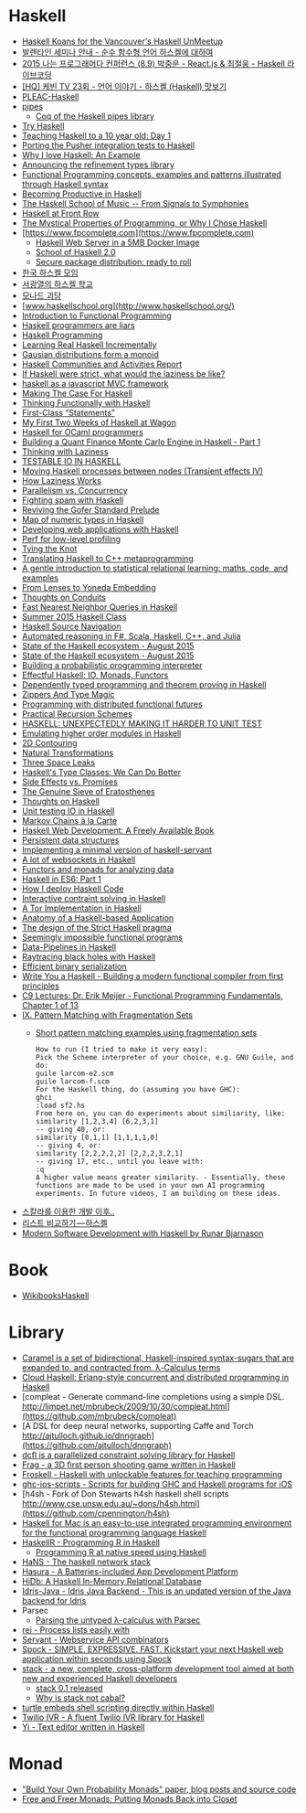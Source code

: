 Haskell
=======
* [Haskell Koans for the Vancouver's Haskell UnMeetup](https://github.com/HaskVan/HaskellKoans)
* [발렌타인 세미나 안내 - 순수 함수형 언어 하스켈에 대하여](https://www.youtube.com/watch?v=bTqIaEG3GHw)
* [2015 나는 프로그래머다 컨퍼런스 (8,9) 박중운 - React.js & 최철웅 - Haskell 라이브코딩](https://www.youtube.com/watch?v=LP5CmzifV8I)
* [[HQ] 케빈 TV 23회 - 언어 이야기 - 하스켈 (Haskell) 맛보기](https://www.youtube.com/watch?v=PcZez-GBiN0)
* [PLEAC-Haskell](http://pleac.sourceforge.net/pleac_haskell/)
* [pipes](http://hackage.haskell.org/package/pipes)
  * [Coq of the Haskell pipes library](https://github.com/jwiegley/coq-pipes)
* [Try Haskell](http://tryhaskell.org/)
* [Teaching Haskell to a 10 year old: Day 1](https://superginbaby.wordpress.com/2015/04/08/teaching-haskell-to-a-10-year-old-day-1/)
* [Porting the Pusher integration tests to Haskell](https://blog.pusher.com/porting-the-pusher-integration-tests-to-haskell/)
* [Why I love Haskell: An Example](http://thenewsh.blogspot.kr/2015/04/why-i-love-haskell-example.html)
* [Announcing the refinement types library](http://nikita-volkov.github.io/refined/)
* [Functional Programming concepts, examples and patterns illustrated through Haskell syntax](https://github.com/caiorss/Functional-Programming)
* [Becoming Productive in Haskell](http://mechanical-elephant.com/thoughts/2015-04-20-becoming-productive-in-haskell/)
* [The Haskell School of Music -- From Signals to Symphonies](http://feedly.com/i/subscription/feed/https://news.ycombinator.com/rss)
* [Haskell at Front Row](https://github.com/commercialhaskell/commercialhaskell/blob/master/usage/frontrow.md)
* [The Mystical Properties of Programming, or Why I Chose Haskell](http://blog.jameslarisch.com/the-mystical-properties-of-programming-or-why-i-chose-haskell)
* [https://www.fpcomplete.com](https://www.fpcomplete.com)
  * [Haskell Web Server in a 5MB Docker Image](https://www.fpcomplete.com/blog/2015/05/haskell-web-server-in-5mb)
  * [School of Haskell 2.0](https://www.fpcomplete.com/blog/2015/05/school-of-haskell-2)
  * [Secure package distribution: ready to roll](https://www.fpcomplete.com/blog/2015/05/secure-package-distribution)
* [한국 하스켈 모임](https://haskell.kr/)
* [서광열의 하스켈 학교](http://kseo.github.io/haskellschool/)
* [모나드 괴담](http://e.xtendo.org/haskell/ko/monad_fear/slide#1)
* [www.haskellschool.org](http://www.haskellschool.org/)
* [Introduction to Functional Programming](https://www.edx.org/course/introduction-functional-programming-delftx-fp101x-0)
* [Haskell programmers are liars](http://www.garrisonjensen.com/2015/05/13/haskell-programs-are-lies.html)
* [Haskell Programming](http://haskellbook.com/)
* [Learning Real Haskell Incrementally](http://begriffs.com/posts/2015-10-24-learning-haskell-incrementally.html)
* [Gausian distributions form a monoid](https://izbicki.me/blog/gausian-distributions-are-monoids)
* [Haskell Communities and Activities Report](https://www.haskell.org/communities/05-2015/html/report.html)
* [If Haskell were strict, what would the laziness be like?](http://nikita-volkov.github.io/if-haskell-were-strict/)
* [haskell as a javascript MVC framework](http://tonyday567.github.io/blog/mvc-todo/)
* [Making The Case For Haskell](http://blog.gem.co/post/119547746215/making-the-case-for-haskell)
* [Thinking Functionally with Haskell](https://pragprog.com/magazines/2012-08/thinking-functionally-with-haskell)
* [First-Class “Statements”](http://blog.jle.im/entry/first-class-statements)
* [My First Two Weeks of Haskell at Wagon](http://www.wagonhq.com/blog/first-two-weeks-haskell-wagon)
* [Haskell for OCaml programmers](http://science.raphael.poss.name/haskell-for-ocaml-programmers.html)
* [Building a Quant Finance Monte Carlo Engine in Haskell - Part 1](http://boundedvariation.github.io/)
* [Thinking with Laziness](http://begriffs.com/posts/2015-06-17-thinking-with-laziness.html)
* [TESTABLE IO IN HASKELL](http://engineering.imvu.com/2015/06/20/testable-io-in-haskell-2/)
* [Moving Haskell processes between nodes (Transient effects IV)](https://www.fpcomplete.com/user/agocorona/moving-haskell-processes-between-nodes-transient-effects-iv)
* [How Laziness Works](http://two-wrongs.com/how-laziness-works)
* [Parallelism vs. Concurrency](https://wiki.haskell.org/Parallelism_vs._Concurrency)
* [Fighting spam with Haskell](https://code.facebook.com/posts/745068642270222/fighting-spam-with-haskell/)
* [Reviving the Gofer Standard Prelude](https://donsbot.wordpress.com/2009/01/31/reviving-the-gofer-standard-prelude-circa-1994/)
* [Map of numeric types in Haskell](http://engineering.sumall.com/map-of-numeric-types-in-haskell/)
* [Developing web applications with Haskell](https://docs.google.com/presentation/d/10m9zTl3Lir68VsT-yV_Ke-hvBBuq7Lj08WQ-yxElIKg/edit#slide=id.g35f391192_00)
* [Perf for low-level profiling](https://www.fpcomplete.com/user/bitonic/perf-for-low-level-profiling)
* [Tying the Knot](https://wiki.haskell.org/Tying_the_Knot)
* [Translating Haskell to C++ metaprogramming](http://www.vandenoever.info/blog/2015/07/12/translating-haskell-to-c++.html)
* [A gentle introduction to statistical relational learning: maths, code, and examples](http://phdp.github.io/posts/2015-07-13-srl-code.html)
* [From Lenses to Yoneda Embedding](http://bartoszmilewski.com/2015/07/13/from-lenses-to-yoneda-embedding/)
* [Thoughts on Conduits](http://neilmitchell.blogspot.kr/2015/07/thoughts-on-conduits.html)
* [Fast Nearest Neighbor Queries in Haskell](https://izbicki.me/blog/fast-nearest-neighbor-queries-in-haskell.html)
* [Summer 2015 Haskell Class](https://github.com/michaelochurch/summer-2015-haskell-class)
* [Haskell Source Navigation](http://begriffs.com/posts/2015-07-27-haskell-source-navigation.html)
* [Automated reasoning in F#, Scala, Haskell, C++, and Julia](http://phdp.github.io/posts/2015-04-05-automated-reasoning.html)
* [State of the Haskell ecosystem - August 2015](https://github.com/Gabriel439/post-rfc/blob/master/sotu.md)
* [State of the Haskell ecosystem - August 2015](http://www.haskellforall.com/2015/08/state-of-haskell-ecosystem-august-2015.html)
* [Building a probabilistic programming interpreter](http://zinkov.com/posts/2015-08-25-building-a-probabilisitic-interpreter/)
* [Effectful Haskell: IO, Monads, Functors](http://slpopejoy.github.io/posts/Effectful01.html)
* [Dependently typed programming and theorem proving in Haskell](https://jeltsch.wordpress.com/2012/04/30/dependently-typed-programming-and-theorem-proving-in-haskell/)
* [Zippers And Type Magic](https://keb.theoremsfor.me/zippers-and-type-magic/)
* [Programming with distributed functional futures](http://www.macs.hw.ac.uk/~rs46/posts/2015-09-07-distributed-functional-futures.html)
* [Practical Recursion Schemes](https://medium.com/@jaredtobin/practical-recursion-schemes-c10648ec1c29)
* [HASKELL: UNEXPECTEDLY MAKING IT HARDER TO UNIT TEST](https://atilanevesoncode.wordpress.com/2015/09/14/haskell-unexpectedly-making-it-harder-to-unit-test/)
* [Emulating higher order modules in Haskell](http://dnaq.github.io/2015/09/14/emulating-higher-order-modules-in-haskell/)
* [2D Contouring](http://www.mattkeeter.com/projects/contours/)
* [Natural Transformations](http://bartoszmilewski.com/2015/04/07/natural-transformations/)
* [Three Space Leaks](http://neilmitchell.blogspot.kr/2015/09/three-space-leaks.html)
* [Haskell's Type Classes: We Can Do Better](http://degoes.net/articles/principled-typeclasses/)
* [Side Effects vs. Promises](http://www.blueskyonmars.com/2015/10/01/side-effects-vs-promises/)
* [The Genuine Sieve of Eratosthenes](http://vicarie.in/posts/sieve-of-eratos.html)
* [Thoughts on Haskell](http://khanlou.com/2015/10/thoughts-on-haskell/)
* [Unit testing IO in Haskell](https://blog.pusher.com/unit-testing-io-in-haskell/)
* [Markov Chains à la Carte](https://medium.com/@jaredtobin/markov-chains-a-la-carte-3fc40df45592)
* [Haskell Web Development: A Freely Available Book](https://www.indiegogo.com/projects/haskell-web-development-a-freely-available-book#/)
* [Persistent data structures](http://www.toves.org/books/persist/)
* [Implementing a minimal version of haskell-servant](http://www.well-typed.com/blog/2015/11/implementing-a-minimal-version-of-haskell-servant/)
* [A lot of websockets in Haskell](https://blog.wearewizards.io/a-lot-of-websockets-in-haskell)
* [Functors and monads for analyzing data](https://izbicki.me/blog/functors-and-monads-for-analyzing-data.html)
* [Haskell in ES6: Part 1](http://casualjavascript.com/javascript/es6/haskell/native/implementation/2015/11/12/haskell-in-es6-part-1.html)
* [How I deploy Haskell Code](http://www.alfredodinapoli.com/posts/2015-11-03-how-i-deploy-haskell-code.html)
* [Interactive contraint solving in Haskell](http://www.mattkeeter.com/projects/constraints/)
* [A Tor Implementation in Haskell](https://github.com/GaloisInc/haskell-tor)
* [Anatomy of a Haskell-based Application](http://abailly.github.io/posts/cm-arch-design.html)
* [The design of the Strict Haskell pragma](http://blog.johantibell.com/2015/11/the-design-of-strict-haskell-pragma.html)
* [Seemingly impossible functional programs](http://math.andrej.com/2007/09/28/seemingly-impossible-functional-programs/)
* [Data-Pipelines in Haskell](https://sulami.github.io/data-pipelines-in-haskell.html)
* [Raytracing black holes with Haskell](https://flannelhead.github.io/projects/blackstar.html)
* [Efficient binary serialization](https://www.fpcomplete.com/blog/2016/03/efficient-binary-serialization)
* [Write You a Haskell - Building a modern functional compiler from first principles](http://dev.stephendiehl.com/fun/index.html)
* [C9 Lectures: Dr. Erik Meijer - Functional Programming Fundamentals, Chapter 1 of 13](https://channel9.msdn.com/Series/C9-Lectures-Erik-Meijer-Functional-Programming-Fundamentals/Lecture-Series-Erik-Meijer-Functional-Programming-Fundamentals-Chapter-1)
* [IX. Pattern Matching with Fragmentation Sets](http://www.youtube.com/watch?v=T15WBAWDefc)
  * [Short pattern matching examples using fragmentation sets](https://github.com/KedalionDaimon/patternmatching)

    ```
    How to run (I tried to make it very easy):
    Pick the Scheme interpreter of your choice, e.g. GNU Guile, and do:
    guile larcom-e2.scm
    guile larcom-f.scm
    For the Haskell thing, do (assuming you have GHC):
    ghci
    :load sf2.hs
    From here on, you can do experiments about similiarity, like:
    similarity [1,2,3,4] [6,2,3,1]
    -- giving 40, or:
    similarity [0,1,1] [1,1,1,1,0]
    -- giving 4, or:
    similarity [2,2,2,2,2] [2,2,2,3,2,1]
    -- giving 17, etc., until you leave with:
    :q
    A higher value means greater similarity. - Essentially, these functions are made to be used in your own AI programming experiments. In future videos, I am building on these ideas.
    ```
* [스칼라를 이용한 개발 이후..](http://hamait.tistory.com/719)
* [리스트 비교하기 — 하스켈](https://medium.com/@jooyunghan/%EB%A6%AC%EC%8A%A4%ED%8A%B8-%EB%B9%84%EA%B5%90%ED%95%98%EA%B8%B0-%ED%95%98%EC%8A%A4%EC%BC%88-83b0cbf4a8b1)
* [Modern Software Development with Haskell by Runar Bjarnason](https://www.youtube.com/watch?v=IKm-YYPaohQ)

# Book
* [WikibooksHaskell](https://wikidocs.net/book/204)

# Library
* [Caramel is a set of bidirectional, Haskell-inspired syntax-sugars that are expanded to, and contracted from, λ-Calculus terms](https://github.com/MaiaVictor/caramel)
* [Cloud Haskell: Erlang-style concurrent and distributed programming in Haskell](http://haskell-distributed.github.io/)
* [compleat - Generate command-line completions using a simple DSL. http://limpet.net/mbrubeck/2009/10/30/compleat.html](https://github.com/mbrubeck/compleat)
* [A DSL for deep neural networks, supporting Caffe and Torch http://ajtulloch.github.io/dnngraph](https://github.com/ajtulloch/dnngraph)
* [dcfl is a parallelized constraint solving library for Haskell](http://poincare.github.io/DCFL/)
* [Frag - a 3D first person shooting game written in Haskell](https://wiki.haskell.org/Frag)
* [Froskell - Haskell with unlockable features for teaching programming](https://secure.plaimi.net/papers/2015-01-16-froskell-programming-language.html)
* [ghc-ios-scripts - Scripts for building GHC and Haskell programs for iOS](https://github.com/ghc-ios/ghc-ios-scripts)
* [h4sh - Fork of Don Stewarts h4sh haskell shell scripts http://www.cse.unsw.edu.au/~dons/h4sh.html](https://github.com/cpennington/h4sh)
* [Haskell for Mac is an easy-to-use integrated programming environment for the functional programming language Haskell](http://haskellformac.com/)
* [HaskellR - Programming R in Haskell](https://tweag.github.io/HaskellR/)
  * [Programming R at native speed using Haskell](http://www.tweag.io/blog/programming-r-at-native-speed-using-haskell)
* [HaNS - The haskell network stack](https://github.com/GaloisInc/HaNS)
* [Hasura - A Batteries-included App Development Platform](http://hasura.io/)
* [HiDb: A Haskell In-Memory Relational Database](http://www.scs.stanford.edu/14sp-cs240h/projects/puttagunta_debray_tu.pdf)
* [Idris-Java - Idris Java Backend - This is an updated version of the Java backend for Idris](https://github.com/idris-hackers/idris-java)
* Parsec
  * [Parsing the untyped λ-calculus with Parsec](http://mattwetmore.me/posts/parsing-combinators-with-parser-combinators.html)
* [rei - Process lists easily with](https://github.com/kerkomen/rei)
* [Servant - Webservice API combinators](http://haskell-servant.github.io/)
* [Spock - SIMPLE. EXPRESSIVE. FAST. Kickstart your next Haskell web application within seconds using Spock](http://www.spock.li/)
* [stack - a new, complete, cross-platform development tool aimed at both new and experienced Haskell developers](https://www.fpcomplete.com/blog/2015/06/announcing-first-public-beta-stack)
  * [stack 0.1 released](https://www.fpcomplete.com/blog/2015/06/stack-0-1-release)
  * [Why is stack not cabal?](https://www.fpcomplete.com/blog/2015/06/why-is-stack-not-cabal)
* [turtle embeds shell scripting directly within Haskell](http://hackage.haskell.org/package/turtle-1.0.0/docs/Turtle-Tutorial.html)
* [Twilio IVR - A fluent Twilio IVR library for Haskell](https://github.com/steven777400/TwilioIVR/)
* [Yi - Text editor written in Haskell](http://yi-editor.github.io/)

# Monad
* ["Build Your Own Probability Monads" paper, blog posts and source code](http://www.randomhacks.net/probability-monads/)
* [Free and Freer Monads: Putting Monads Back into Closet](http://okmij.org/ftp/Computation/free-monad.html)
